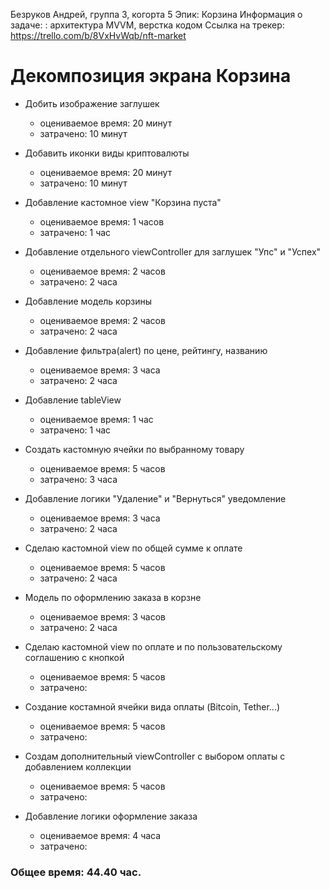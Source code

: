 Безруков Андрей, группа 3, когорта 5
Эпик: Корзина 
Информация о задаче: : архитектура MVVM, верстка кодом
Ссылка на трекер: https://trello.com/b/8VxHvWqb/nft-market

# Декомпозиция экрана Корзина

- Добить изображение заглушек
    - оцениваемое время: 20 минут 
    - затрачено: 10 минут 
    
- Добавить иконки виды криптовалюты
    - оцениваемое время: 20 минут 
    - затрачено: 10 минут 
    
- Добавление кастомное view "Корзина пуста"
    - оцениваемое время: 1 часов
    - затрачено: 1 час 
    
- Добавление отдельного viewController для заглушек "Упс" и "Успех"
    - оцениваемое время: 2 часов
    - затрачено: 2 часа
    
- Добавление модель корзины
    - оцениваемое время: 2 часов
    - затрачено: 2 часа
    
- Добавление фильтра(alert) по цене, рейтингу, названию
    - оцениваемое время: 3 часа
    - затрачено: 2 часа 
    
- Добавление tableView 
    - оцениваемое время: 1 час
    - затрачено: 1 час 

- Создать кастомную ячейки по выбранному товару
    - оцениваемое время: 5 часов
    - затрачено: 3 часа 
        
- Добавление логики "Удаление" и "Вернуться" уведомление
    - оцениваемое время: 3 часа
    - затрачено: 2 часа 
    
- Сделаю кастомной view по общей сумме к оплате 
    - оцениваемое время: 5 часов
    - затрачено: 2 часа 
    
- Модель по оформлению заказа в корзне
    - оцениваемое время: 3 часов
    - затрачено: 2 часа 
    
- Сделаю кастомной view по оплате и по пользовательскому соглашению с кнопкой
    - оцениваемое время: 5 часов
    - затрачено:
    
- Создание костамной ячейки вида оплаты (Bitcoin, Tether...)
    - оцениваемое время: 5 часов
    - затрачено: 
    
- Создам дополнительный viewController с выбором оплаты с добавлением коллекции
    - оцениваемое время: 5 часов
    - затрачено: 
    
- Добавление логики оформление заказа
    - оцениваемое время: 4 часа
    - затрачено: 


### Общее время: 44.40 час.
